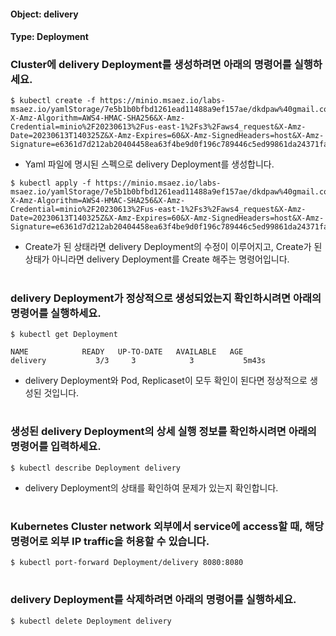 
#### Object: delivery
#### Type: Deployment

### Cluster에 delivery Deployment를 생성하려면 아래의 명령어를 실행하세요.

```
$ kubectl create -f https://minio.msaez.io/labs-msaez.io/yamlStorage/7e5b1b0bfbd1261ead11488a9ef157ae/dkdpaw%40gmail.com/Deployment/delivery.yaml?X-Amz-Algorithm=AWS4-HMAC-SHA256&X-Amz-Credential=minio%2F20230613%2Fus-east-1%2Fs3%2Faws4_request&X-Amz-Date=20230613T140325Z&X-Amz-Expires=60&X-Amz-SignedHeaders=host&X-Amz-Signature=e6361d7d212ab20404458ea63f4be9d0f196c789446c5ed99861da24371faaa7
```
- Yaml 파일에 명시된 스펙으로 delivery Deployment를 생성합니다.

```
$ kubectl apply -f https://minio.msaez.io/labs-msaez.io/yamlStorage/7e5b1b0bfbd1261ead11488a9ef157ae/dkdpaw%40gmail.com/Deployment/delivery.yaml?X-Amz-Algorithm=AWS4-HMAC-SHA256&X-Amz-Credential=minio%2F20230613%2Fus-east-1%2Fs3%2Faws4_request&X-Amz-Date=20230613T140325Z&X-Amz-Expires=60&X-Amz-SignedHeaders=host&X-Amz-Signature=e6361d7d212ab20404458ea63f4be9d0f196c789446c5ed99861da24371faaa7
```
- Create가 된 상태라면 delivery Deployment의 수정이 이루어지고, Create가 된 상태가 아니라면 delivery Deployment를 Create 해주는 명령어입니다.  
#

### delivery Deployment가 정상적으로 생성되었는지 확인하시려면 아래의 명령어를 실행하세요.

```
$ kubectl get Deployment

NAME            READY   UP-TO-DATE   AVAILABLE   AGE
delivery           3/3     3            3           5m43s

```
- delivery Deployment와 Pod, Replicaset이 모두 확인이 된다면 정상적으로 생성된 것입니다.
#

### 생성된 delivery Deployment의 상세 실행 정보를 확인하시려면 아래의 명령어를 입력하세요.

```
$ kubectl describe Deployment delivery
```
- delivery Deployment의 상태를 확인하여 문제가 있는지 확인합니다. 
#

### Kubernetes Cluster network 외부에서 service에 access할 때, 해당 명령어로 외부 IP traffic을 허용할 수 있습니다.

```
$ kubectl port-forward Deployment/delivery 8080:8080
```
#

### delivery Deployment를 삭제하려면 아래의 명령어를 실행하세요.

```
$ kubectl delete Deployment delivery
```
#

